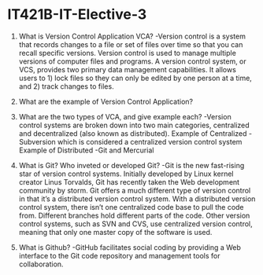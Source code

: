 # IT421B-IT-Elective-3 

1. What is Version Control Application VCA?
	-Version control is a system that records changes to a file or set of 
	files over time so that you can recall specific versions. Version control 
	is used to manage multiple versions of computer files and programs. 
	A version control system, or VCS, provides two primary data management capabilities. 
	It allows users to 1) lock files so they can only be edited by one person at a time, 
	and 2) track changes to files.

2.  What are the example of Version Control Application?

3. What are the two types of VCA, and give example each?
	-Version control systems are broken down into two main categories,
	 centralized and decentralized (also known as distributed).
  		Example of Centralized
		-Subversion which is considered a centralized version control system
		Example of Distributed
		-Git and Mercurial

4. What is Git?
   Who inveted or developed Git?
	 -Git is the new fast-rising star of version control systems. Initially developed by
 	 Linux kernel creator Linus Torvalds, Git has recently taken the Web development community by storm.
 	 Git offers a much different type of version control in that it’s a distributed version control system.
	 With a distributed version control system, there isn’t one centralized code base to pull the code from.
	 Different branches hold different parts of the code. Other version control systems, such as SVN and CVS, 
	use centralized version control, meaning that only one master copy of the software is used.

5. What is Github?
	-GitHub facilitates social coding by providing a Web interface to the Git code repository and management tools 
	for collaboration.

